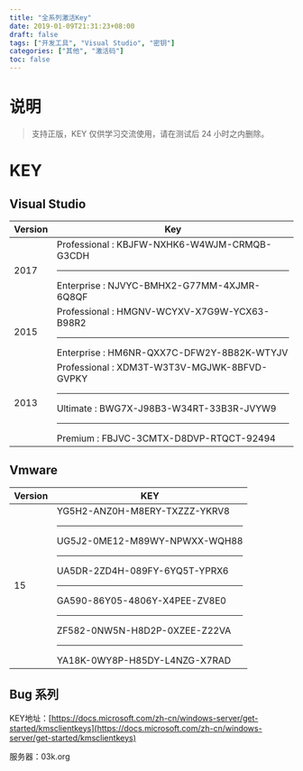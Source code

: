 ```yaml
---
title: "全系列激活Key"
date: 2019-01-09T21:31:23+08:00
draft: false
tags: ["开发工具", "Visual Studio", "密钥"]
categories: ["其他", "激活码"]
toc: false
---
```


# 说明

> 支持正版，KEY 仅供学习交流使用，请在测试后 24 小时之内删除。

# KEY

## Visual Studio

| Version | Key                                                                                                                                       |
| ------- | ----------------------------------------------------------------------------------------------------------------------------------------- |
| 2017    | Professional : KBJFW-NXHK6-W4WJM-CRMQB-G3CDH<hr /> Enterprise : NJVYC-BMHX2-G77MM-4XJMR-6Q8QF                                             |
| 2015    | Professional : HMGNV-WCYXV-X7G9W-YCX63-B98R2<hr /> Enterprise : HM6NR-QXX7C-DFW2Y-8B82K-WTYJV                                             |
| 2013    | Professional : XDM3T-W3T3V-MGJWK-8BFVD-GVPKY<hr /> Ultimate : BWG7X-J98B3-W34RT-33B3R-JVYW9<hr /> Premium : FBJVC-3CMTX-D8DVP-RTQCT-92494 |

## Vmware

| Version | KEY                                                                                                                                                                                                                  |
| ------- | -------------------------------------------------------------------------------------------------------------------------------------------------------------------------------------------------------------------- |
| 15      | YG5H2-ANZ0H-M8ERY-TXZZZ-YKRV8 <hr /> UG5J2-0ME12-M89WY-NPWXX-WQH88 <hr /> UA5DR-2ZD4H-089FY-6YQ5T-YPRX6<hr /> GA590-86Y05-4806Y-X4PEE-ZV8E0 <hr /> ZF582-0NW5N-H8D2P-0XZEE-Z22VA<hr /> YA18K-0WY8P-H85DY-L4NZG-X7RAD |


## Bug 系列

KEY地址：[https://docs.microsoft.com/zh-cn/windows-server/get-started/kmsclientkeys](https://docs.microsoft.com/zh-cn/windows-server/get-started/kmsclientkeys)

服务器：03k.org